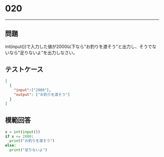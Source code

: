 
# 020

---

## 問題

int(input())で入力した値が2000以下なら"お釣りを渡そう"と出力し、そうでないなら"足りないよ"を出力しなさい。

## テストケース


```json
[
  {
    "input":["2000"],
    "output": ["お釣りを渡そう"]
  }
]
```

## 模範回答

```python
x = int(input())
if x <= 2000:
  print("お釣りを渡そう")
else:
  print("足りないよ")
```
